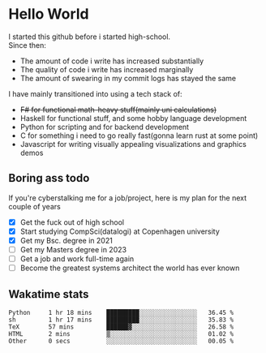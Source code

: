 # Hello World

I started this github before i started high-school.  
Since then:
- The amount of code i write has increased substantially
- The quality of code i write has increased marginally
- The amount of swearing in my commit logs has stayed the same

I have mainly transitioned into using a tech stack of:
- ~~F# for functional math-heavy stuff(mainly uni calculations)~~
- Haskell for functional stuff, and some hobby language development
- Python for scripting and for backend development
- C for something i need to go really fast(gonna learn rust at some point)
- Javascript for writing visually appealing visualizations and graphics demos

## Boring ass todo
If you're cyberstalking me for a job/project, here is my plan for the next couple of years
- [x] Get the fuck out of high school
- [x] Start studying CompSci(datalogi) at Copenhagen university
- [x] Get my Bsc. degree in 2021
- [ ] Get my Masters degree in 2023
- [ ] Get a job and work full-time again
- [ ] Become the greatest systems architect the world has ever known

## Wakatime stats
<!--START_SECTION:waka-->

```text
Python     1 hr 18 mins    █████████░░░░░░░░░░░░░░░░   36.45 %
sh         1 hr 17 mins    █████████░░░░░░░░░░░░░░░░   35.83 %
TeX        57 mins         ██████▓░░░░░░░░░░░░░░░░░░   26.58 %
HTML       2 mins          ▒░░░░░░░░░░░░░░░░░░░░░░░░   01.02 %
Other      0 secs          ░░░░░░░░░░░░░░░░░░░░░░░░░   00.05 %
```

<!--END_SECTION:waka-->
